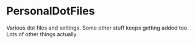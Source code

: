 # PersonalDotFiles
Various dot files and settings.
Some other stuff keeps getting added too.
Lots of other things actually.
